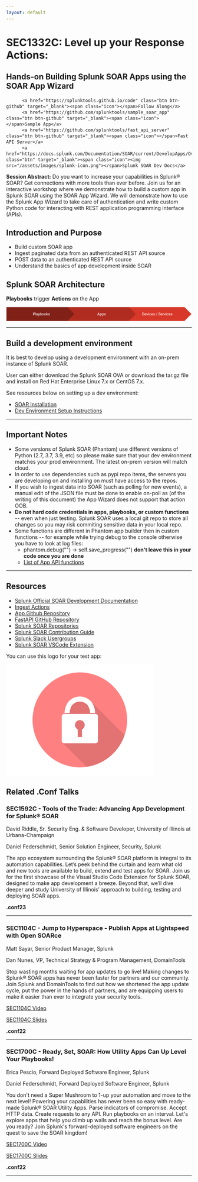 ```yaml
---
layout: default
---
```


# **SEC1332C:** Level up your Response Actions: 
## Hands-on Building Splunk SOAR Apps using the SOAR App Wizard ##

          <a href="https://splunktools.github.io/code" class="btn btn-github" target="_blank"><span class="icon"></span>Follow Along</a>
          <a href="https://github.com/splunktools/sample_soar_app" class="btn btn-github" target="_blank"><span class="icon"></span>Sample App</a>
          <a href="https://github.com/splunktools/fast_api_server" class="btn btn-github" target="_blank"><span class="icon"></span>Fast API Server</a>
          <a href="https://docs.splunk.com/Documentation/SOAR/current/DevelopApps/Overview" class="btn" target="_blank"><span class="icon"><img src="/assets/images/splunk-icon.png"></span>Splunk SOAR Dev Docs</a>


**Session Abstract:**   Do you want to increase your capabilities in Splunk® SOAR? Get connections with more tools than ever before. Join us for an interactive workshop where we demonstrate how to build a custom app in Splunk SOAR using the SOAR App Wizard. We will demonstrate how to use the Splunk App Wizard to take care of authentication and write custom Python code for interacting with REST application programming interface (APIs).

## Introduction and Purpose 

*   Build custom SOAR app
*   Ingest paginated data from an authenticated REST API source
*   POST data to an authenticated REST API source
*   Understand the basics of app development inside SOAR

## Splunk SOAR Architecture 

**Playbooks** trigger **Actions** on the App

![Process](/assets/images/soar-process.png)

* * *

## Build a development environment 

It is best to develop using a development environment with an on-prem instance of Splunk SOAR.

User can either download the Splunk SOAR OVA or download the tar.gz file and install on Red Hat Enterprise Linux 7.x or CentOS 7.x.

See resources below on setting up a dev environment:

*   [SOAR Installation](https://docs.splunk.com/Documentation/SOARonprem/latest/Install/Overview)
*   [Dev Environment Setup Instructions](https://docs.splunk.com/Documentation/SOAR/current/DevelopApps/SetUpADevEnvironment)

* * *
## Important Notes

* Some versions of Splunk SOAR (Phantom) use different versions of Python (2.7, 3.7, 3.9, etc) so please make sure that your dev environment matches your prod environment. The latest on-prem version will match cloud.
* In order to use dependencies such as pypi repo items, the servers you are developing on and installing on must have access to the repos.
* If you wish to ingest data into SOAR (such as polling for new events), a manual edit of the JSON file must be done to enable on-poll as (of the writing of this document) the App Wizard does not support that action OOB.
* **Do not hard code credentials in apps, playbooks, or custom functions** -- even when just testing. Splunk SOAR uses a local git repo to store all changes so you may risk commiting sensitive data in your local repo.
* Some functions are different in Phantom app builder then in custom functions -- for example while trying debug to the console otherwise you have to look at log files:
  - phantom.debug("") -> self.save_progress("")   **don't leave this in your code once you are done**
  - [List of App API functions](https://docs.splunk.com/Documentation/SOAR/current/DevelopApps/AppDevAPIRef)


* * *

## Resources 

*   [Splunk Official SOAR Development Documentation](https://docs.splunk.com/Documentation/SOAR/current/DevelopApps/Overview)
*   [Ingest Actions](https://docs.splunk.com/Documentation/SOAR/current/DevelopApps/Connector#Ingestion)
*   [App Github Repository](https://github.com/splunktools/sample_soar_app)
*   [FastAPI GitHub Repository](https://github.com/splunktools/fast_api_server)
*   [Splunk SOAR Repositories](https://github.com/orgs/splunk-soar-connectors/repositories)
*   [Splunk SOAR Contribution Guide](https://github.com/splunk-soar-connectors/.github/blob/main/.github/CONTRIBUTING.md)
*   [Splunk Slack Usergroups](https://splk.it/slack)
*   [Splunk SOAR VSCode Extension](https://marketplace.visualstudio.com/items?itemName=Splunk.vscode-splunk-soar)

You can use this logo for your test app:

![Logo](/assets/images/applogo.png)

## Related .Conf Talks


### SEC1592C - Tools of the Trade: Advancing App Development for Splunk® SOAR

David Riddle, Sr. Security Eng. & Software Developer, University of Illinois at Urbana-Champaign

Daniel Federschmidt, Senior Solution Engineer, Security, Splunk

The app ecosystem surrounding the Splunk® SOAR platform is integral to its automation capabilities. Let’s peek behind the curtain and learn what old and new tools are available to build, extend and test apps for SOAR. Join us for the first showcase of the Visual Studio Code Extension for Splunk SOAR, designed to make app development a breeze. Beyond that, we’ll dive deeper and study University of Illinois’ approach to building, testing and deploying SOAR apps.

**.conf23**


* * *

### SEC1104C - Jump to Hyperspace - Publish Apps at Lightspeed with Open SOARce

Matt Sayar, Senior Product Manager, Splunk

Dan Nunes, VP, Technical Strategy & Program Management, DomainTools

Stop wasting months waiting for app updates to go live! Making changes to Splunk® SOAR apps has never been faster for partners and our community. Join Splunk and DomainTools to find out how we shortened the app update cycle, put the power in the hands of partners, and are equipping users to make it easier than ever to integrate your security tools.

[SEC1104C Video](https://conf.splunk.com/files/2022/recordings/SEC1104C_1080.mp4)

[SEC1104C Slides](https://conf.splunk.com/files/2022/slides/SEC1104C.pdf)

**.conf22**


* * *

### SEC1700C - Ready, Set, SOAR: How Utility Apps Can Up Level Your Playbooks!

Erica Pescio, Forward Deployed Software Engineer, Splunk

Daniel Federschmidt, Forward Deployed Software Engineer, Splunk

You don't need a Super Mushroom to 1-up your automation and move to the next level! Powering your capabilities has never been so easy with ready-made Splunk® SOAR Utility Apps. Parse indicators of compromise. Accept HTTP data. Create requests to any API. Run playbooks on an interval. Let's explore apps that help you climb up walls and reach the bonus level. Are you ready? Join Splunk's forward-deployed software engineers on the quest to save the SOAR kingdom!

[SEC1700C Video](https://conf.splunk.com/files/2022/recordings/SEC1700C_1080.mp4)

[SEC1700C Slides](https://conf.splunk.com/files/2022/slides/SEC1700C.pdf)

**.conf22**


* * *
